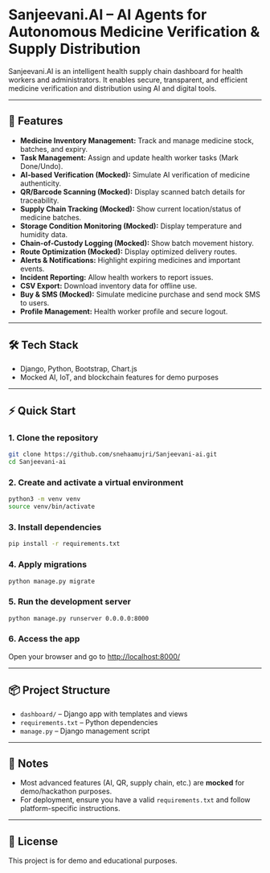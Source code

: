 # Sanjeevani.AI – AI Agents for Autonomous Medicine Verification & Supply Distribution

Sanjeevani.AI is an intelligent health supply chain dashboard for health workers and administrators. It enables secure, transparent, and efficient medicine verification and distribution using AI and digital tools.

---

## 🚀 Features

- **Medicine Inventory Management:** Track and manage medicine stock, batches, and expiry.
- **Task Management:** Assign and update health worker tasks (Mark Done/Undo).
- **AI-based Verification (Mocked):** Simulate AI verification of medicine authenticity.
- **QR/Barcode Scanning (Mocked):** Display scanned batch details for traceability.
- **Supply Chain Tracking (Mocked):** Show current location/status of medicine batches.
- **Storage Condition Monitoring (Mocked):** Display temperature and humidity data.
- **Chain-of-Custody Logging (Mocked):** Show batch movement history.
- **Route Optimization (Mocked):** Display optimized delivery routes.
- **Alerts & Notifications:** Highlight expiring medicines and important events.
- **Incident Reporting:** Allow health workers to report issues.
- **CSV Export:** Download inventory data for offline use.
- **Buy & SMS (Mocked):** Simulate medicine purchase and send mock SMS to users.
- **Profile Management:** Health worker profile and secure logout.

---

## 🛠️ Tech Stack

- Django, Python, Bootstrap, Chart.js
- Mocked AI, IoT, and blockchain features for demo purposes

---

## ⚡ Quick Start

### 1. Clone the repository

```sh
git clone https://github.com/snehaamujri/Sanjeevani-ai.git
cd Sanjeevani-ai
```

### 2. Create and activate a virtual environment

```sh
python3 -m venv venv
source venv/bin/activate
```

### 3. Install dependencies

```sh
pip install -r requirements.txt
```

### 4. Apply migrations

```sh
python manage.py migrate
```

### 5. Run the development server

```sh
python manage.py runserver 0.0.0.0:8000
```

### 6. Access the app

Open your browser and go to [http://localhost:8000/](http://localhost:8000/)

---

## 📦 Project Structure

- `dashboard/` – Django app with templates and views
- `requirements.txt` – Python dependencies
- `manage.py` – Django management script

---

## 📝 Notes

- Most advanced features (AI, QR, supply chain, etc.) are **mocked** for demo/hackathon purposes.
- For deployment, ensure you have a valid `requirements.txt` and follow platform-specific instructions.

---

## 📄 License

This project is for demo and educational purposes.
